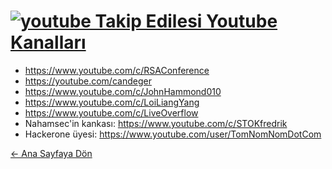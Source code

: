 # [<img src="https://i.ibb.co/grF5FDC/youtube.png" alt="youtube" border="0"> Takip Edilesi Youtube Kanalları]()

- https://www.youtube.com/c/RSAConference  
- https://youtube.com/candeger  
- https://www.youtube.com/c/JohnHammond010
- https://www.youtube.com/c/LoiLiangYang
- https://www.youtube.com/c/LiveOverflow
- Nahamsec'in kankası: https://www.youtube.com/c/STOKfredrik
- Hackerone üyesi: https://www.youtube.com/user/TomNomNomDotCom

[← Ana Sayfaya Dön](https://github.com/LuNiZz/siber-guvenlik-sss)
